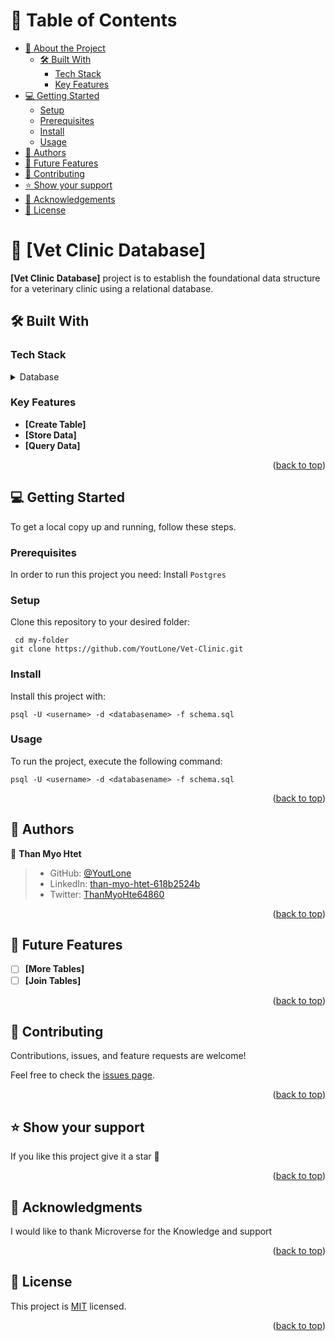 <!-- TABLE OF CONTENTS -->

# 📗 Table of Contents

- [📖 About the Project](#about-project)
  - [🛠 Built With](#built-with)
    - [Tech Stack](#tech-stack)
    - [Key Features](#key-features)
- [💻 Getting Started](#getting-started)
  - [Setup](#setup)
  - [Prerequisites](#prerequisites)
  - [Install](#install)
  - [Usage](#usage)
- [👥 Authors](#authors)
- [🔭 Future Features](#future-features)
- [🤝 Contributing](#contributing)
- [⭐️ Show your support](#support)
- [🙏 Acknowledgements](#acknowledgements)
- [📝 License](#license)

<!-- PROJECT DESCRIPTION -->

# 📖 [Vet Clinic Database] <a name="about-project"></a>

**[Vet Clinic Database]** project is to establish the foundational data structure for a veterinary clinic using a relational database.

## 🛠 Built With <a name="built-with"></a>

### Tech Stack <a name="tech-stack"></a>

<details>
<summary>Database</summary>
  <ul>
    <li><a href="https://www.postgresql.org/">PostgreSQL</a></li>
  </ul>
</details>

<!-- Features -->

### Key Features <a name="key-features"></a>

- **[Create Table]**
- **[Store Data]**
- **[Query Data]**

<p align="right">(<a href="#readme-top">back to top</a>)</p>

<!-- GETTING STARTED -->

## 💻 Getting Started <a name="getting-started"></a>

To get a local copy up and running, follow these steps.

### Prerequisites

In order to run this project you need:
Install `Postgres`

### Setup

Clone this repository to your desired folder:

     cd my-folder
    git clone https://github.com/YoutLone/Vet-Clinic.git

### Install

Install this project with:


    psql -U <username> -d <databasename> -f schema.sql

### Usage

To run the project, execute the following command:


    psql -U <username> -d <databasename> -f schema.sql

<p align="right">(<a href="#readme-top">back to top</a>)</p>

<!-- AUTHORS -->

## 👥 Authors <a name="authors"></a>

👤 **Than Myo Htet**

> - GitHub: [@YoutLone](https://github.com/YoutLone)
> - LinkedIn: [than-myo-htet-618b2524b](https://linkedin.com/in/than-myo-htet-618b2524b)
> - Twitter: [ThanMyoHte64860](https://twitter.com/ThanMyoHte64860)

<p align="right">(<a href="#readme-top">back to top</a>)</p>

<!-- FUTURE FEATURES -->

## 🔭 Future Features <a name="future-features"></a>

- [ ] **[More Tables]**
- [ ] **[Join Tables]**

<p align="right">(<a href="#readme-top">back to top</a>)</p>

<!-- CONTRIBUTING -->

## 🤝 Contributing <a name="contributing"></a>

Contributions, issues, and feature requests are welcome!

Feel free to check the [issues page](https://github.com/YoutLone/Vet-Clinic/issues).

<p align="right">(<a href="#readme-top">back to top</a>)</p>

<!-- SUPPORT -->

## ⭐️ Show your support <a name="support"></a>

If you like this project give it a star 🤩

<p align="right">(<a href="#readme-top">back to top</a>)</p>

<!-- ACKNOWLEDGEMENTS -->

## 🙏 Acknowledgments <a name="acknowledgements"></a>

I would like to thank Microverse for the Knowledge and support

<p align="right">(<a href="#readme-top">back to top</a>)</p>

<!-- LICENSE -->

## 📝 License <a name="license"></a>


This project is [MIT](https://github.com/YoutLone/Vet-Clinic/blob/dev/LICENSE) licensed.



<p align="right">(<a href="#readme-top">back to top</a>)</p>
